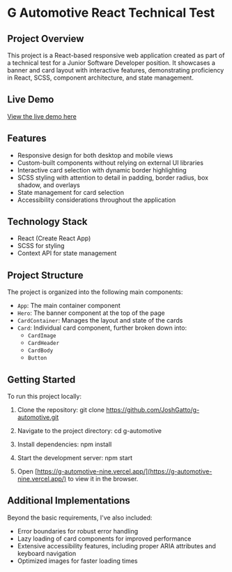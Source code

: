 # G Automotive React Technical Test

## Project Overview

This project is a React-based responsive web application created as part of a technical test for a Junior Software Developer position. It showcases a banner and card layout with interactive features, demonstrating proficiency in React, SCSS, component architecture, and state management.

## Live Demo

[View the live demo here](https://g-automotive-nine.vercel.app/)

## Features

- Responsive design for both desktop and mobile views
- Custom-built components without relying on external UI libraries
- Interactive card selection with dynamic border highlighting
- SCSS styling with attention to detail in padding, border radius, box shadow, and overlays
- State management for card selection
- Accessibility considerations throughout the application

## Technology Stack

- React (Create React App)
- SCSS for styling
- Context API for state management

## Project Structure

The project is organized into the following main components:

- `App`: The main container component
- `Hero`: The banner component at the top of the page
- `CardContainer`: Manages the layout and state of the cards
- `Card`: Individual card component, further broken down into:
  - `CardImage`
  - `CardHeader`
  - `CardBody`
  - `Button`

## Getting Started

To run this project locally:

1. Clone the repository:
git clone https://github.com/JoshGatto/g-automotive.git

2. Navigate to the project directory:
cd g-automotive

3. Install dependencies:
npm install

4. Start the development server:
npm start

5. Open [https://g-automotive-nine.vercel.app/](https://g-automotive-nine.vercel.app/) to view it in the browser.

## Additional Implementations

Beyond the basic requirements, I've also included:

- Error boundaries for robust error handling
- Lazy loading of card components for improved performance
- Extensive accessibility features, including proper ARIA attributes and keyboard navigation
- Optimized images for faster loading times
